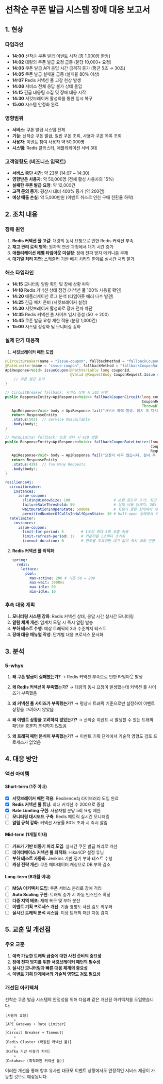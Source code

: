 # 선착순 쿠폰 발급 시스템 장애 대응 보고서

## 1. 현상

### 타임라인

- **14:00** 선착순 쿠폰 발급 이벤트 시작 (총 1,000장 한정)
- **14:02** 대량의 쿠폰 발급 요청 급증 (분당 10,000+ 요청)
- **14:03** 쿠폰 발급 API 응답 시간 급격히 증가 (평균 5초 → 30초)
- **14:05** 쿠폰 발급 실패율 급증 (실패율 80% 이상)
- **14:07** Redis 커넥션 풀 고갈 현상 발생
- **14:08** 서비스 전체 응답 불가 상태 돌입
- **14:15** 긴급 대응팀 소집 및 장애 대응 시작
- **14:30** 서킷브레이커 활성화를 통한 임시 복구
- **15:00** 시스템 안정화 완료

### 영향범위

- **서비스**: 쿠폰 발급 시스템 전체
- **기능**: 선착순 쿠폰 발급, 일반 쿠폰 조회, 사용자 쿠폰 목록 조회
- **사용자**: 이벤트 참여 사용자 약 50,000명
- **시스템**: Redis 클러스터, 애플리케이션 서버 3대

### 고객영향도 (비즈니스 임팩트)

- **서비스 중단 시간**: 약 23분 (14:07 ~ 14:30)
- **영향받은 사용자**: 약 50,000명 (전체 활성 사용자의 15%)
- **실패한 쿠폰 발급 요청**: 약 12,000건
- **고객 문의 증가**: 평상시 대비 400% 증가 (약 200건)
- **예상 매출 손실**: 약 5,000만원 (이벤트 취소로 인한 구매 전환율 하락)

## 2. 조치 내용

### 장애 원인

1. **Redis 커넥션 풀 고갈**: 대량의 동시 요청으로 인한 Redis 커넥션 부족
2. **재고 관리 로직 병목**: 원자적 연산 과정에서 대기 시간 증가
3. **애플리케이션 레벨 타임아웃 미설정**: 장애 전파 방지 메커니즘 부재
4. **대기열 처리 지연**: 스케줄러 기반 배치 처리의 한계로 실시간 처리 불가

### 해소 타임라인

- **14:15** 모니터링 알람 확인 및 장애 상황 파악
- **14:18** Redis 커넥션 상태 점검 (커넥션 풀 100% 사용률 확인)
- **14:20** 애플리케이션 로그 분석 (타임아웃 에러 다수 발견)
- **14:25** 긴급 패치 준비 (서킷브레이커 설정)
- **14:30** 서킷브레이커 활성화로 장애 전파 차단
- **14:35** Redis 커넥션 풀 사이즈 임시 증설 (50 → 200)
- **14:45** 쿠폰 발급 요청 제한 적용 (분당 1,000건)
- **15:00** 시스템 정상화 및 모니터링 강화

### 실제 단기 대응책

1. **서킷브레이커 패턴 도입**

```java
@CircuitBreaker(name = "issue-coupon", fallbackMethod = "fallbackCouponCircuit")
@RateLimiter(name = "issue-coupon", fallbackMethod = "fallbackCouponRateLimiter")
ApiResponse<Void> issueCoupon(@PathVariable long couponId,
                              @Valid @RequestBody CouponRequest.Issue request) {
    // 쿠폰 발급 로직
}

// CircuitBreaker fallback: 서비스 장애 시 503 반환
public ResponseEntity<ApiResponse<Void>> fallbackCouponCircuit(long couponId,
                                                               CouponRequest.Issue request,
                                                               Throwable ex) {
   ApiResponse<Void> body = ApiResponse.fail("서비스 장애 발생. 잠시 후 다시 시도해주세요.");
   return ResponseEntity
   .status(503)  // Service Unavailable
   .body(body);
}

// RateLimiter fallback: 요청 과다 시 429 반환
public ResponseEntity<ApiResponse<Void>> fallbackCouponRateLimiter(long couponId,
                                                                   CouponRequest.Issue request,
                                                                   RequestNotPermitted ex) {
   ApiResponse<Void> body = ApiResponse.fail("요청이 너무 많습니다. 잠시 후 다시 시도해주세요.");
   return ResponseEntity
   .status(429)  // Too Many Requests
   .body(body);
}
```
   ```yaml
   resilience4j:
     circuitbreaker:
       instances:
         issue-coupon:
           slidingWindowSize: 100                    # 순환 윈도우 크기: 최근 100번 호출 결과로 장애율 계산
           failureRateThreshold: 50                  # 실패 비율 임계치: 50% 이상 실패 시 회로를 열음
           waitDurationInOpenState: 5000ms           # 회로가 열린 상태에서 대기할 시간(5초), 이후 half-open 시도로 전환
           permittedNumberOfCallsInHalfOpenState: 10 # half-open 상태에서 허용할 호출 횟수(10번)  
     ratelimiter:
       instances:
         issue-coupon:
           limit-for-period: 5        # 1초당 최대 5회 호출 허용
           limit-refresh-period: 1s   # 카운터를 1초마다 초기화
           timeout-duration: 0        # 한도를 초과하면 대기 없이 즉시 예외 반환
   ```

2. **Redis 커넥션 풀 최적화**

   ```yaml
   spring:
     redis:
       lettuce:
         pool:
           max-active: 200 # 기존 50 → 200
           max-wait: 3000ms
           max-idle: 50
           min-idle: 10
   ```

### 후속 대응 계획

1. **모니터링 시스템 강화**: Redis 커넥션 상태, 응답 시간 실시간 모니터링
2. **알림 체계 개선**: 임계치 도달 시 즉시 알림 발송
3. **부하 테스트 수행**: 예상 트래픽의 3배 수준까지 테스트
4. **장애 대응 매뉴얼 작성**: 단계별 대응 프로세스 문서화

## 3. 분석

### 5-whys

1. **왜 쿠폰 발급이 실패했는가?**
   → Redis 커넥션 부족으로 인한 타임아웃 발생

2. **왜 Redis 커넥션이 부족했는가?**
   → 대량의 동시 요청이 발생했는데 커넥션 풀 사이즈가 부족했음

3. **왜 커넥션 풀 사이즈가 부족했는가?**
   → 평상시 트래픽 기준으로만 설정하여 이벤트 상황을 고려하지 않았음

4. **왜 이벤트 상황을 고려하지 않았는가?**
   → 선착순 이벤트 시 발생할 수 있는 트래픽 패턴을 충분히 분석하지 않았음

5. **왜 트래픽 패턴 분석이 부족했는가?**
   → 이벤트 기획 단계에서 기술적 영향도 검토 프로세스가 없었음

## 4. 대응 방안

### 액션 아이템

#### Short-term (1주 이내)

- [x] **서킷브레이커 패턴 적용**: Resilience4j 라이브러리 도입 완료
- [x] **Redis 커넥션 풀 튜닝**: 최대 커넥션 수 200으로 증설
- [x] **Rate Limiting 구현**: 사용자별 분당 5회 요청 제한
- [ ] **모니터링 대시보드 구축**: Redis 메트릭 실시간 모니터링
- [ ] **알림 규칙 강화**: 커넥션 사용률 80% 초과 시 즉시 알림

#### Mid-term (1개월 이내)

- [ ] **카프카 기반 비동기 처리 도입**: 실시간 쿠폰 발급 처리로 개선
- [ ] **데이터베이스 커넥션 풀 최적화**: HikariCP 설정 튜닝
- [ ] **부하 테스트 자동화**: Jenkins 기반 정기 부하 테스트 수행
- [ ] **캐싱 전략 개선**: 쿠폰 메타데이터 캐싱으로 DB 부하 감소

#### Long-term (6개월 이내)

- [ ] **MSA 아키텍처 도입**: 쿠폰 서비스 분리로 장애 격리
- [ ] **Auto Scaling 구현**: 트래픽 증가 시 자동 인스턴스 확장
- [ ] **다중 지역 배포**: 재해 복구 및 부하 분산
- [ ] **이벤트 기획 프로세스 개선**: 기술 영향도 사전 검토 의무화
- [ ] **실시간 트래픽 분석 시스템**: 이상 트래픽 패턴 자동 감지

## 5. 교훈 및 개선점

### 주요 교훈

1. **예측 가능한 트래픽 급증에 대한 사전 준비의 중요성**
2. **장애 전파 방지를 위한 서킷브레이커 패턴의 필수성**
3. **실시간 모니터링과 빠른 대응 체계의 중요성**
4. **이벤트 기획 단계에서의 기술적 영향도 검토 필요성**

### 개선된 아키텍처

선착순 쿠폰 발급 시스템의 안정성을 위해 다음과 같은 개선된 아키텍처를 도입했습니다:

```
[사용자 요청]
    ↓
[API Gateway + Rate Limiter]
    ↓
[Circuit Breaker + Timeout]
    ↓
[Redis Cluster (확장된 커넥션 풀)]
    ↓
[Kafka 기반 비동기 처리]
    ↓
[Database (최적화된 커넥션 풀)]
```

이러한 개선을 통해 향후 유사한 대규모 이벤트 상황에서도 안정적인 서비스 제공이 가능할 것으로 예상됩니다.
